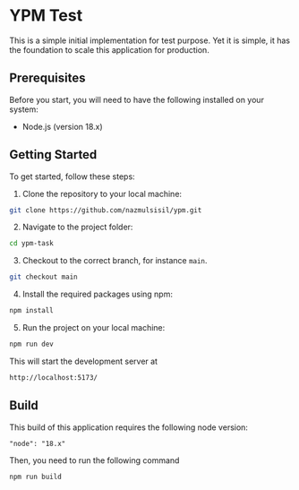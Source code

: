 # YPM Test

This is a simple initial implementation for test purpose. Yet it is simple, it has the foundation to scale this application for production.

## Prerequisites

Before you start, you will need to have the following installed on your system:

- Node.js (version 18.x)

## Getting Started

To get started, follow these steps:

1. Clone the repository to your local machine:

```bash
git clone https://github.com/nazmulsisil/ypm.git

```

2. Navigate to the project folder:

```bash
cd ypm-task
```

3. Checkout to the correct branch, for instance `main`.

```bash
git checkout main
```

4. Install the required packages using npm:

```bash
npm install
```

5. Run the project on your local machine:

```bash
npm run dev
```

This will start the development server at

```bash
http://localhost:5173/
```

## Build

This build of this application requires the following node version:

```
"node": "18.x"
```

Then, you need to run the following command

```bash
npm run build
```
